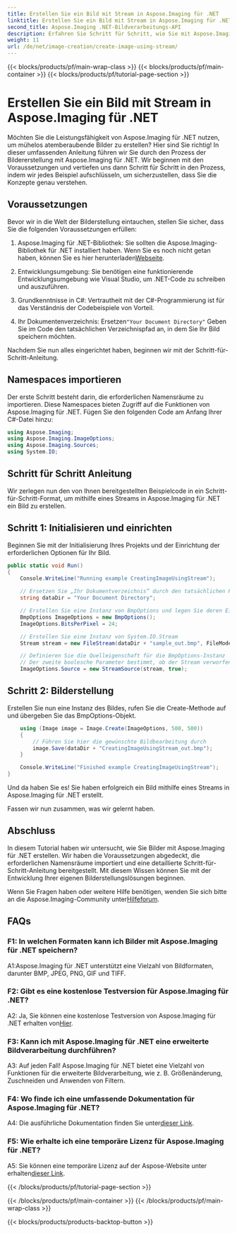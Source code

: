 ```yaml
---
title: Erstellen Sie ein Bild mit Stream in Aspose.Imaging für .NET
linktitle: Erstellen Sie ein Bild mit Stream in Aspose.Imaging für .NET
second_title: Aspose.Imaging .NET-Bildverarbeitungs-API
description: Erfahren Sie Schritt für Schritt, wie Sie mit Aspose.Imaging für .NET Bilder mithilfe von Stream erstellen. Umfassende Anleitung, Voraussetzungen und FAQs enthalten.
weight: 11
url: /de/net/image-creation/create-image-using-stream/
---
```


{{< blocks/products/pf/main-wrap-class >}}
{{< blocks/products/pf/main-container >}}
{{< blocks/products/pf/tutorial-page-section >}}

# Erstellen Sie ein Bild mit Stream in Aspose.Imaging für .NET

Möchten Sie die Leistungsfähigkeit von Aspose.Imaging für .NET nutzen, um mühelos atemberaubende Bilder zu erstellen? Hier sind Sie richtig! In dieser umfassenden Anleitung führen wir Sie durch den Prozess der Bildererstellung mit Aspose.Imaging für .NET. Wir beginnen mit den Voraussetzungen und vertiefen uns dann Schritt für Schritt in den Prozess, indem wir jedes Beispiel aufschlüsseln, um sicherzustellen, dass Sie die Konzepte genau verstehen.

## Voraussetzungen

Bevor wir in die Welt der Bilderstellung eintauchen, stellen Sie sicher, dass Sie die folgenden Voraussetzungen erfüllen:

1.  Aspose.Imaging für .NET-Bibliothek: Sie sollten die Aspose.Imaging-Bibliothek für .NET installiert haben. Wenn Sie es noch nicht getan haben, können Sie es hier herunterladen[Webseite](https://releases.aspose.com/imaging/net/).

2. Entwicklungsumgebung: Sie benötigen eine funktionierende Entwicklungsumgebung wie Visual Studio, um .NET-Code zu schreiben und auszuführen.

3. Grundkenntnisse in C#: Vertrautheit mit der C#-Programmierung ist für das Verständnis der Codebeispiele von Vorteil.

4.  Ihr Dokumentenverzeichnis: Ersetzen`"Your Document Directory"` Geben Sie im Code den tatsächlichen Verzeichnispfad an, in dem Sie Ihr Bild speichern möchten.

Nachdem Sie nun alles eingerichtet haben, beginnen wir mit der Schritt-für-Schritt-Anleitung.

## Namespaces importieren

Der erste Schritt besteht darin, die erforderlichen Namensräume zu importieren. Diese Namespaces bieten Zugriff auf die Funktionen von Aspose.Imaging für .NET. Fügen Sie den folgenden Code am Anfang Ihrer C#-Datei hinzu:

```csharp
using Aspose.Imaging;
using Aspose.Imaging.ImageOptions;
using Aspose.Imaging.Sources;
using System.IO;
```

## Schritt für Schritt Anleitung

Wir zerlegen nun den von Ihnen bereitgestellten Beispielcode in ein Schritt-für-Schritt-Format, um mithilfe eines Streams in Aspose.Imaging für .NET ein Bild zu erstellen.

## Schritt 1: Initialisieren und einrichten

Beginnen Sie mit der Initialisierung Ihres Projekts und der Einrichtung der erforderlichen Optionen für Ihr Bild.

```csharp
public static void Run()
{
    Console.WriteLine("Running example CreatingImageUsingStream");

    // Ersetzen Sie „Ihr Dokumentverzeichnis“ durch den tatsächlichen Pfad zu Ihrem Dokumentverzeichnis.
    string dataDir = "Your Document Directory";

    // Erstellen Sie eine Instanz von BmpOptions und legen Sie deren Eigenschaften fest
    BmpOptions ImageOptions = new BmpOptions();
    ImageOptions.BitsPerPixel = 24;

    // Erstellen Sie eine Instanz von System.IO.Stream
    Stream stream = new FileStream(dataDir + "sample_out.bmp", FileMode.Create);

    // Definieren Sie die Quelleigenschaft für die BmpOptions-Instanz
    // Der zweite boolesche Parameter bestimmt, ob der Stream verworfen wird, sobald er den Gültigkeitsbereich verlässt
    ImageOptions.Source = new StreamSource(stream, true);
```

## Schritt 2: Bilderstellung

Erstellen Sie nun eine Instanz des Bildes, rufen Sie die Create-Methode auf und übergeben Sie das BmpOptions-Objekt.

```csharp
    using (Image image = Image.Create(ImageOptions, 500, 500))
    {
        // Führen Sie hier die gewünschte Bildbearbeitung durch
        image.Save(dataDir + "CreatingImageUsingStream_out.bmp");
    }

    Console.WriteLine("Finished example CreatingImageUsingStream");
}
```

Und da haben Sie es! Sie haben erfolgreich ein Bild mithilfe eines Streams in Aspose.Imaging für .NET erstellt.

Fassen wir nun zusammen, was wir gelernt haben.

## Abschluss

In diesem Tutorial haben wir untersucht, wie Sie Bilder mit Aspose.Imaging für .NET erstellen. Wir haben die Voraussetzungen abgedeckt, die erforderlichen Namensräume importiert und eine detaillierte Schritt-für-Schritt-Anleitung bereitgestellt. Mit diesem Wissen können Sie mit der Entwicklung Ihrer eigenen Bilderstellungslösungen beginnen.

 Wenn Sie Fragen haben oder weitere Hilfe benötigen, wenden Sie sich bitte an die Aspose.Imaging-Community unter[Hilfeforum](https://forum.aspose.com/).

## FAQs

### F1: In welchen Formaten kann ich Bilder mit Aspose.Imaging für .NET speichern?

A1:Aspose.Imaging für .NET unterstützt eine Vielzahl von Bildformaten, darunter BMP, JPEG, PNG, GIF und TIFF.

### F2: Gibt es eine kostenlose Testversion für Aspose.Imaging für .NET?

 A2: Ja, Sie können eine kostenlose Testversion von Aspose.Imaging für .NET erhalten von[Hier](https://releases.aspose.com/).

### F3: Kann ich mit Aspose.Imaging für .NET eine erweiterte Bildverarbeitung durchführen?

A3: Auf jeden Fall! Aspose.Imaging für .NET bietet eine Vielzahl von Funktionen für die erweiterte Bildverarbeitung, wie z. B. Größenänderung, Zuschneiden und Anwenden von Filtern.

### F4: Wo finde ich eine umfassende Dokumentation für Aspose.Imaging für .NET?

 A4: Die ausführliche Dokumentation finden Sie unter[dieser Link](https://reference.aspose.com/imaging/net/).

### F5: Wie erhalte ich eine temporäre Lizenz für Aspose.Imaging für .NET?

 A5: Sie können eine temporäre Lizenz auf der Aspose-Website unter erhalten[dieser Link](https://purchase.aspose.com/temporary-license/).

{{< /blocks/products/pf/tutorial-page-section >}}

{{< /blocks/products/pf/main-container >}}
{{< /blocks/products/pf/main-wrap-class >}}

{{< blocks/products/products-backtop-button >}}
